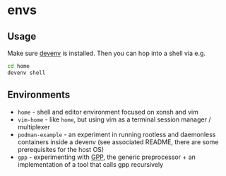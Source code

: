 
# envs

## Usage

Make sure [devenv](https://devenv.sh/getting-started/) is installed. Then you can hop into a shell via e.g.

```bash
cd home
devenv shell
```

## Environments

 - `home` - shell and editor environment focused on xonsh and vim
 - `vim-home` - like `home`, but using vim as a terminal session manager / multiplexer
 - `podman-example` - an experiment in running rootless and daemonless containers inside a devenv (see associated README, there are some prerequisites for the host OS)
 - `gpp` - experimenting with [GPP](https://files.nothingisreal.com/software/gpp/gpp.html), the generic preprocessor + an implementation of a tool that calls gpp recursively

